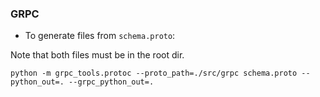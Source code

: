 ### GRPC

- To generate files from `schema.proto`:

Note that both files must be in the root dir.

```
python -m grpc_tools.protoc --proto_path=./src/grpc schema.proto --python_out=. --grpc_python_out=.
```
